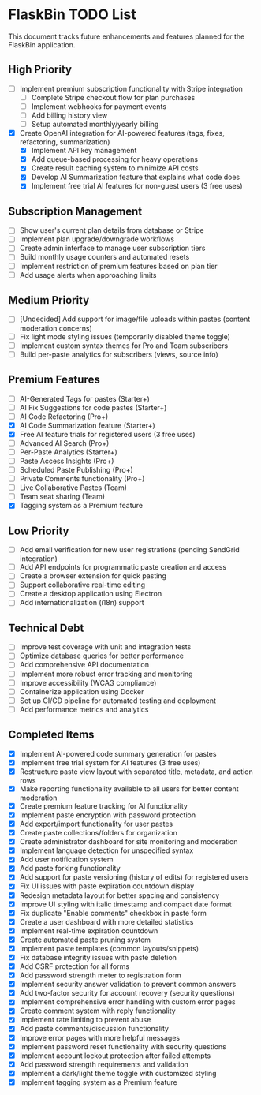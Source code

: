 # FlaskBin TODO List
This document tracks future enhancements and features planned for the FlaskBin application.
## High Priority
- [ ] Implement premium subscription functionality with Stripe integration
  - [ ] Complete Stripe checkout flow for plan purchases
  - [ ] Implement webhooks for payment events
  - [ ] Add billing history view
  - [ ] Setup automated monthly/yearly billing
- [x] Create OpenAI integration for AI-powered features (tags, fixes, refactoring, summarization)
  - [x] Implement API key management
  - [x] Add queue-based processing for heavy operations
  - [x] Create result caching system to minimize API costs
  - [x] Develop AI Summarization feature that explains what code does
  - [x] Implement free trial AI features for non-guest users (3 free uses)

## Subscription Management
- [ ] Show user's current plan details from database or Stripe
- [ ] Implement plan upgrade/downgrade workflows
- [ ] Create admin interface to manage user subscription tiers
- [ ] Build monthly usage counters and automated resets
- [ ] Implement restriction of premium features based on plan tier
- [ ] Add usage alerts when approaching limits

## Medium Priority
- [ ] [Undecided] Add support for image/file uploads within pastes (content moderation concerns)
- [ ] Fix light mode styling issues (temporarily disabled theme toggle)
- [ ] Implement custom syntax themes for Pro and Team subscribers
- [ ] Build per-paste analytics for subscribers (views, source info)

## Premium Features
- [ ] AI-Generated Tags for pastes (Starter+)
- [ ] AI Fix Suggestions for code pastes (Starter+)
- [ ] AI Code Refactoring (Pro+)
- [x] AI Code Summarization feature (Starter+)
- [x] Free AI feature trials for registered users (3 free uses)
- [ ] Advanced AI Search (Pro+)
- [ ] Per-Paste Analytics (Starter+)
- [ ] Paste Access Insights (Pro+)
- [ ] Scheduled Paste Publishing (Pro+)
- [ ] Private Comments functionality (Pro+)
- [ ] Live Collaborative Pastes (Team)
- [ ] Team seat sharing (Team)
- [x] Tagging system as a Premium feature
## Low Priority
- [ ] Add email verification for new user registrations (pending SendGrid integration)
- [ ] Add API endpoints for programmatic paste creation and access
- [ ] Create a browser extension for quick pasting
- [ ] Support collaborative real-time editing
- [ ] Create a desktop application using Electron
- [ ] Add internationalization (i18n) support
## Technical Debt
- [ ] Improve test coverage with unit and integration tests
- [ ] Optimize database queries for better performance
- [ ] Add comprehensive API documentation
- [ ] Implement more robust error tracking and monitoring
- [ ] Improve accessibility (WCAG compliance)
- [ ] Containerize application using Docker
- [ ] Set up CI/CD pipeline for automated testing and deployment
- [ ] Add performance metrics and analytics
## Completed Items
- [x] Implement AI-powered code summary generation for pastes
- [x] Implement free trial system for AI features (3 free uses)
- [x] Restructure paste view layout with separated title, metadata, and action rows
- [x] Make reporting functionality available to all users for better content moderation
- [x] Create premium feature tracking for AI functionality
- [x] Implement paste encryption with password protection
- [x] Add export/import functionality for user pastes
- [x] Create paste collections/folders for organization
- [x] Create administrator dashboard for site monitoring and moderation
- [x] Implement language detection for unspecified syntax
- [x] Add user notification system
- [x] Add paste forking functionality
- [x] Add support for paste versioning (history of edits) for registered users
- [x] Fix UI issues with paste expiration countdown display
- [x] Redesign metadata layout for better spacing and consistency
- [x] Improve UI styling with italic timestamp and compact date format
- [x] Fix duplicate "Enable comments" checkbox in paste form
- [x] Create a user dashboard with more detailed statistics
- [x] Implement real-time expiration countdown
- [x] Create automated paste pruning system
- [x] Implement paste templates (common layouts/snippets)
- [x] Fix database integrity issues with paste deletion
- [x] Add CSRF protection for all forms
- [x] Add password strength meter to registration form
- [x] Implement security answer validation to prevent common answers
- [x] Add two-factor security for account recovery (security questions)
- [x] Implement comprehensive error handling with custom error pages
- [x] Create comment system with reply functionality
- [x] Implement rate limiting to prevent abuse
- [x] Add paste comments/discussion functionality
- [x] Improve error pages with more helpful messages
- [x] Implement password reset functionality with security questions
- [x] Implement account lockout protection after failed attempts
- [x] Add password strength requirements and validation
- [x] Implement a dark/light theme toggle with customized styling
- [x] Implement tagging system as a Premium feature
